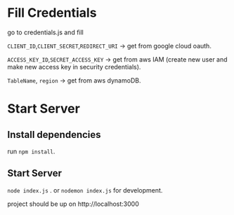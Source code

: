 # Fill Credentials

go to credentials.js and fill 



`CLIENT_ID`,`CLIENT_SECRET`,`REDIRECT_URI` -> get from google cloud oauth.



`ACCESS_KEY_ID`,`SECRET_ACCESS_KEY` -> get from aws IAM (create new user and make new access key in security credentials).




`TableName`, `region` -> get from aws dynamoDB.

# Start Server 

## Install dependencies

run `npm install`.

## Start Server

`node index.js` .
or `nodemon index.js` for development.

project should be up on http://localhost:3000
